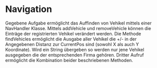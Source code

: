 # Navigation

Gegebene Aufgabe ermöglicht das Auffinden von Vehikel mittels einer NavHandler Klasse. 
Mittels addVehicle und removeVehicle können die Einträge der registrierten Vehikel verändert werden. 
Die Methode findVehicles ermöglicht die Ausgabe aller Vehikel die +/- in der Angegebenen Distanz zur CurrentPos sind (sowohl X als auch Y Koordinate).
Wird ein String übergeben so werden nur jene Vehikel ausgegeben die der entsprechenden Firma gehören. 
Dritter Aufruf ermöglicht die Kombination beider beschriebenen Methoden.
